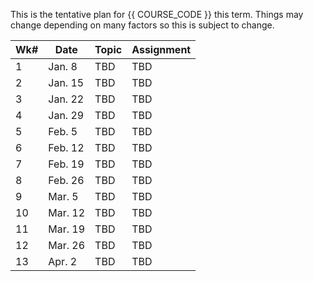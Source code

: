 This is the tentative plan for {{ COURSE_CODE }} this term.
Things may change depending on many factors so this is subject to change.

| Wk# | Date     | Topic                                         | Assignment |
|-----|----------|-----------------------------------------------|------------|
| 1   | Jan. 8   | TBD                                           | TBD        |
| 2   | Jan. 15  | TBD                                           | TBD        |
| 3   | Jan. 22  | TBD                                           | TBD        |
| 4   | Jan. 29  | TBD                                           | TBD        |
| 5   | Feb. 5   | TBD                                           | TBD        |
| 6   | Feb. 12  | TBD                                           | TBD        |
| 7   | Feb. 19  | TBD                                           | TBD        |
| 8   | Feb. 26  | TBD                                           | TBD        |
| 9   | Mar. 5   | TBD                                           | TBD        |
| 10  | Mar. 12  | TBD                                           | TBD        |
| 11  | Mar. 19  | TBD                                           | TBD        |
| 12  | Mar. 26  | TBD                                           | TBD        |
| 13  | Apr. 2   | TBD                                           | TBD        |
